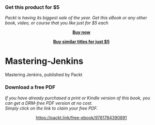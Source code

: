 
### Get this product for $5

<i>Packt is having its biggest sale of the year. Get this eBook or any other book, video, or course that you like just for $5 each</i>


<b><p align='center'>[Buy now](https://packt.link/9781784390891)</p></b>


<b><p align='center'>[Buy similar titles for just $5](https://subscription.packtpub.com/search)</p></b>


# Mastering-Jenkins
Mastering Jenkins, published by Packt
### Download a free PDF

 <i>If you have already purchased a print or Kindle version of this book, you can get a DRM-free PDF version at no cost.<br>Simply click on the link to claim your free PDF.</i>
<p align="center"> <a href="https://packt.link/free-ebook/9781784390891">https://packt.link/free-ebook/9781784390891 </a> </p>